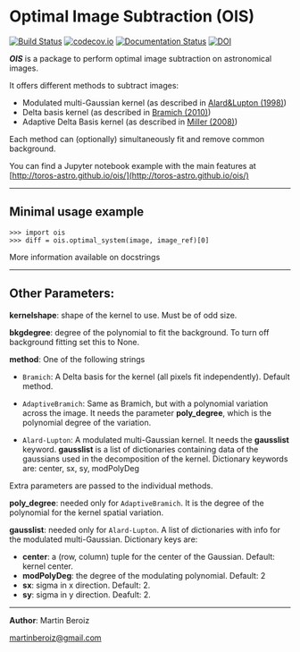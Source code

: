 # Optimal Image Subtraction (OIS)

[![Build Status](https://travis-ci.org/toros-astro/ois.svg?branch=master)](https://travis-ci.org/toros-astro/ois.svg?branch=master)
[![codecov.io](https://codecov.io/github/toros-astro/ois/coverage.svg?branch=master)](https://codecov.io/github/toros-astro/ois?branch=master)
[![Documentation Status](https://readthedocs.org/projects/optimal-image-subtraction/badge/?version=latest)](http://optimal-image-subtraction.readthedocs.io/en/latest/?badge=latest)
[![DOI](https://zenodo.org/badge/49916188.svg)](https://zenodo.org/badge/latestdoi/49916188)

***OIS*** is a package to perform optimal image subtraction on astronomical images.

It offers different methods to subtract images:

 * Modulated multi-Gaussian kernel (as described in [Alard&Lupton (1998)][1])
 * Delta basis kernel (as described in [Bramich (2010)][2])
 * Adaptive Delta Basis kernel (as described in [Miller (2008)][3])

Each method can (optionally) simultaneously fit and remove common background.

You can find a Jupyter notebook example with the main features at [http://toros-astro.github.io/ois/](http://toros-astro.github.io/ois/)

***

## Minimal usage example

    >>> import ois
    >>> diff = ois.optimal_system(image, image_ref)[0]

More information available on docstrings

***
## Other Parameters:

**kernelshape**: shape of the kernel to use. Must be of odd size.

**bkgdegree**: degree of the polynomial to fit the background.
    To turn off background fitting set this to None.

**method**: One of the following strings

  * `Bramich`: A Delta basis for the kernel (all pixels fit
      independently). Default method.

 * `AdaptiveBramich`: Same as Bramich, but with a polynomial variation across the image. It needs the parameter **poly_degree**, which is the polynomial degree of the variation.

  * `Alard-Lupton`: A modulated multi-Gaussian kernel.
      It needs the **gausslist** keyword. **gausslist** is a list of dictionaries containing data of the gaussians used in the decomposition of the kernel. Dictionary keywords are: center, sx, sy, modPolyDeg

Extra parameters are passed to the individual methods.

**poly_degree**: needed only for `AdaptiveBramich`. It is the degree
    of the polynomial for the kernel spatial variation.

**gausslist**: needed only for `Alard-Lupton`. A list of dictionaries with info for the modulated multi-Gaussian. Dictionary keys are:

* **center**: a (row, column) tuple for the center of the Gaussian. Default: kernel center.
* **modPolyDeg**: the degree of the modulating polynomial. Default: 2
* **sx**: sigma in x direction. Default: 2.
* **sy**: sigma in y direction. Deafult: 2.

***

**Author**: Martin Beroiz

<martinberoiz@gmail.com>

[1]: http://arxiv.org/abs/astro-ph/9712287 "A method for optimal image subtraction"
[2]: http://arxiv.org/abs/0802.1273 "A New Algorithm For Difference Image Analysis"
[3]: http://adswww.harvard.edu

